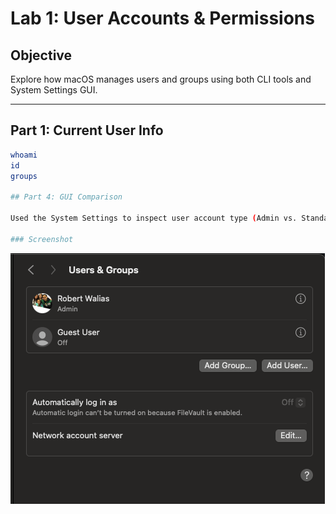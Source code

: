 # Lab 1: User Accounts & Permissions

## Objective
Explore how macOS manages users and groups using both CLI tools and System Settings GUI.

---

## Part 1: Current User Info

```bash
whoami
id
groups

## Part 4: GUI Comparison

Used the System Settings to inspect user account type (Admin vs. Standard), full name, and login options.

### Screenshot
``` 
![User Account in GUI](Screenshots/User_Account_GUI.png)

